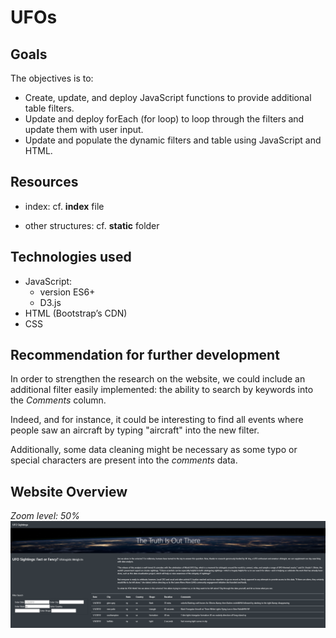 # UFOs

## Goals

The objectives is to:
- Create, update, and deploy JavaScript functions to provide additional table filters.
- Update and deploy forEach (for loop) to loop through the filters and update them with user input.
- Update and populate the dynamic filters and table using JavaScript and HTML.

## Resources

- index: cf. **index** file

- other structures: cf. **static** folder

## Technologies used

- JavaScript:
    - version ES6+
    - D3.js
- HTML (Bootstrap’s CDN)
- CSS

## Recommendation for further development

In order to strengthen the research on the website, we could include an additional filter easily implemented: the ability to search by keywords into the *Comments* column.

Indeed, and for instance, it could be interesting to find all events where people saw an aircraft by typing "aircraft" into the new filter.

Additionally, some data cleaning might be necessary as some typo or special characters are present into the *comments* data.


## Website Overview
*Zoom level: 50%*
![website_overview.png](website_overview.png)